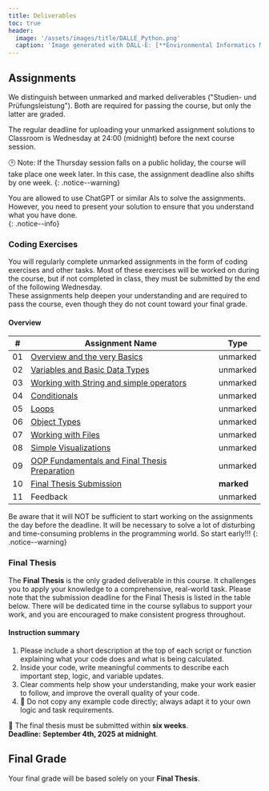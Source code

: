 ```yaml
---
title: Deliverables
toc: true
header:
  image: '/assets/images/title/DALLE_Python.png'
  caption: 'Image generated with DALL·E: [**Environmental Informatics Marburg**](https://www.uni-marburg.de/en/fb19/disciplines/physisch/environmentalinformatics)'
---
```



## Assignments
We distinguish between unmarked and marked deliverables ("Studien- und Prüfungsleistung").
Both are required for passing the course, but only the latter are graded.

The regular deadline for uploading your unmarked assignment solutions to Classroom is Wednesday at 24:00 (midnight) before the next course session.

🕒 Note: If the Thursday session falls on a public holiday, the course will take place one week later. In this case, the assignment deadline also shifts by one week.
{: .notice--warning}

You are allowed to use ChatGPT or similar AIs to solve the assignments. However, you need to present your solution to ensure that you understand what you have done.  
{: .notice--info}


### Coding Exercises  
You will regularly complete unmarked assignments in the form of coding exercises and other tasks. Most of these exercises will be worked on during the course, but if not completed in class, they must be submitted by the end of the following Wednesday.  
These assignments help deepen your understanding and are required to pass the course, even though they do not count toward your final grade.


#### Overview 

| #   | Assignment Name                                                             | Type        |
|-----|------------------------------------------------------------------------------|-------------|
| 01  | [Overview and the very Basics](/moer-base-python/unit01/unit01-07_Assignment.html)                | unmarked    |
| 02  | [Variables and Basic Data Types](/moer-base-python/unit10/unit02-07_Assignment.html)                  | unmarked    |
| 03  | [Working with String and simple operators](/moer-base-python/unit10/unit03-07_Assignment.html)                               | unmarked    |
| 04  | [Conditionals](/moer-base-python/unit04-07_Assignment.html)                             | unmarked    |
| 05  | [Loops](/moer-base-python/unit10/unit10-05_lists.html)                                    | unmarked    |
| 06  | [Object Types](/moer-base-python/unit10/unit10-06_dataframes.html)                        | unmarked    |
| 07  | [Working with Files](/moer-base-python/unit10/unit10-07_files.html)                                                | unmarked    |
| 08  | [Simple Visualizations](/moer-base-python/unit10/unit10-08_visualizations.html)                                    | unmarked    |
| 09  | [OOP Fundamentals and Final Thesis Preparation](/moer-base-python/unit10/unit10-09_thesis_prep.html)               | unmarked    |
| 10  | [Final Thesis Submission](/moer-base-python/unit10/unit10-10_thesis_submission.html)                               | **marked**  |
| 11  | Feedback                               | unmarked |

Be aware that it will NOT be sufficient to start working on the assignments the day before the deadline. It will be necessary to solve a lot of disturbing and time-consuming problems in the programming world. So start early!!!
{: .notice--warning}

### Final Thesis  
The **Final Thesis** is the only graded deliverable in this course. It challenges you to apply your knowledge to a comprehensive, real-world task. 
Please note that the submission deadline for the Final Thesis is listed in the table below. There will be dedicated time in the course syllabus to support your work, and you are encouraged to make consistent progress throughout.

#### Instruction summary
 
1. Please include a short description at the top of each script or function explaining what your code does and what is being calculated.
2. Inside your code, write meaningful comments to describe each important step, logic, and variable updates.
3. Clear comments help show your understanding, make your work easier to follow, and improve the overall quality of your code.
4. 🚫 Do not copy any example code directly; always adapt it to your own logic and task requirements.



📝  The final thesis must be submitted within **six weeks**.  
**Deadline:** **September 4th, 2025 at midnight**.

## Final Grade
Your final grade will be based solely on your **Final Thesis**.

